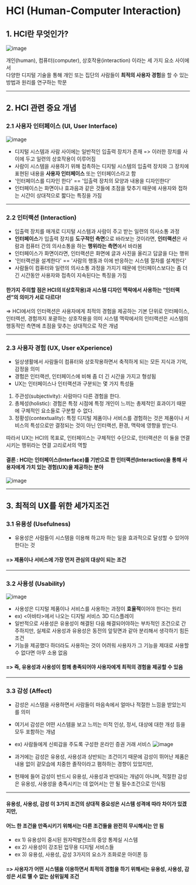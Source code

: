 # HCI (Human-Computer Interaction)

## 1. HCI란 무엇인가?  

![image](https://github.com/user-attachments/assets/0908e6c1-cbc5-4173-86c7-40d045a213ff)  

개인(human), 컴퓨터(computer), 상호작용(interaction) 이라는 세 가지 요소 사이에서  
다양한 디지털 기술을 통해 개인 또는 집단의 사람들이 **최적의 사용자 경험**을 할 수 있는 방법과 원리를 연구하는 학문

---
## 2. HCI 관련 중요 개념 
### 2.1 사용자 인터페이스 (UI, User Interface)

![image](https://github.com/user-attachments/assets/8e5579eb-4303-4b8b-b283-4bd9091b0017)  

* 디지털 시스템과 사람 사이에는 일반적인 입출력 장치가 존재 => 이러한 장치를 사이에 두고 일련의 상호작용이 이루어짐
* 사람이 시스템을 사용하기 위해 접촉하는 디지털 시스템의 입출력 장치와 그 장치에 표현된 내용을 **사용자 인터페이스** 또는 인터페이스라고 함
* '인터페이스를 디자인 한다' == '입출력 장치의 모양과 내용을 디자인한다'
* 인터페이스는 화면이나 효과음과 같은 것들에 초점을 맞추기 때문에 사용자와 접하는 시간이 상대적으로 짧다는 특징을 가짐

---
### 2.2 인터랙션 (Interaction)
* 입출력 장치를 매개로 디지털 시스템과 사람이 주고 받는 일련의 의사소통 과정
* **인터페이스**가 입출력 장치를 **도구적인 측면**으로 바라보는 것이라면, **인터랙션**은 사람과 컴퓨터 간의 의사소통을 하는 **행위라는 측면**에서 바라봄
* 인터페이스가 화면이라면, 인터랙션은 화면에 글과 사진을 올리고 답글을 다는 행위
* '인터랙션을 설계한다' == '사람의 행동과 이에 반응하는 시스템 절차를 설계한다'
* 사람들이 컴퓨터와 일련의 의사소통 과정을 가지기 때문에 인터페이스보다는 좀 더 긴 시간동안 사용자와 접촉이 지속된다는 특징을 가짐

#### 한가지 주의할 점은 HCI의 I(상호작용)과 시스템 디자인 맥락에서 사용하는 “인터랙션”의 의미가 서로 다르다!
=> HCI에서의 인터랙션은 사용자에게 최적의 경험을 제공하는 기본 단위로 인터페이스, 인터렉션, 경험까지 포괄하는 상호작용을 의미
시스템 맥락에서의 인터랙션은 시스템의 행동적인 측면에 초점을 맞추는 상대적으로 작은 개념

---
### 2.3 사용자 경험 (UX, User eXperience)
* 일상생활에서 사람들이 컴퓨터와 상호작용하면서 축적하게 되는 모든 지식과 기억, 감정을 의미
* 경험은 인터랙션, 인터페이스에 비해 좀 더 긴 시간을 가지고 형성됨
* UX는 인터페이스나 인터랙션과 구분되는 몇 가지 특성들
1. 주관성(subjectivity): 사람마다 다른 경험을 한다.
2. 총체성(holistic): 경험은 특정 시점에 특정 개인이 느끼는 총제적인 효과이기 때문에 구체적인 요소들로 구분할 수 없다.
3. 정황성(contextuality): 특정 디지털 제품이나 서비스를 경험하는 것은 제품이나 서비스의 특성으로만 결정되는 것이 아닌 인터랙션, 환경, 맥락에 영향을 받는다.

따라서 UX는 HCI의 목표로, 인터페이스는 구체적인 수단으로, 인터랙션은 이 둘을 연결시키는 행위라는 연결 고리로서의 역할
#### 결론 : HCI는 인터페이스(Interface)를 기반으로 한 인터랙션(Interaction)을 통해 사용자에게 가치 있는 경험(UX)을 제공하는 분야

![image](https://github.com/user-attachments/assets/64e3f1bc-94a0-4ff9-b6d9-543e58e81342)


---
## 3. 최적의 UX를 위한 세가지조건
### 3.1 유용성 (Usefulness)
* 유용성은 사람들이 시스템을 이용해 하고자 하는 일을 효과적으로 달성할 수 있어야 한다는 것
#### => 제품이나 서비스에 가장 먼저 관심의 대상이 되는 조건

---
### 3.2 사용성 (Usability)

![image](https://github.com/user-attachments/assets/1cce52a7-51bc-4d05-b567-106267aab784)

* 사용성은 디지털 제품이나 서비스를 사용하는 과정이 **효율적**이어야 한다는 원리
* ex) <아바타>에서 나오는 디지털 서비스 3D 디스플레이
* 일반적으로 사용성은 유용성이 해결된 다음 해결되어야하는 부차적인 조건으로 간주하지만, 실제로 사용성과 유용성은 동전의 앞뒷면과 같아 분리해서 생각하기 힘든 조건
* 기능을 제공했다 하더라도 사용하는 것이 어려워 사용자가 그 기능을 제대로 사용할 수 없다면 아무 소용 없음
#### => 즉, 유용성과 사용성이 함께 총족되어야 사용자에게 최적의 경험을 제공할 수 있음

---
### 3.3 감성 (Affect)
* 감성은 시스템을 사용하면서 사람들이 마음속에서 얼마나 적절한 느낌을 받았는지를 의미
* 여기서 감성은 어떤 시스템을 보고 느끼는 미적 인상, 정서, 대상에 대한 개성 등을 모두 포함하는 개념
* ex) 사람들에게 신뢰감을 주도록 구성한 온라인 증권 거래 서비스
    ![image](https://github.com/user-attachments/assets/9cfa239e-dbff-46ad-bb62-2f12e7eb706f)

* 과거에는 감성은 유용성, 사용성과 상반되는 조건이기 때문에 감성이 뛰어난 제품은 내용 없이 겉모습에 치중한 졸작이라고 폄하하는 경향이 있었지만,
* 현재에 들어 감성이 반드시 유용성, 사용성과 반대되는 개념이 아니며, 적절한 감성은 유용성, 사용성을 충족시키는 데 없어서는 안 될 필수조건으로 인식됨

---
#### 유용성, 사용성, 감성 이 3가지 조건의 상대적 중요성은 시스템 성격에 따라 차이가 있겠지만,
#### 어느 한 조건을 만족시키기 위해서는 다른 조건들을 완전히 무시해서는 안 됨

* ex 1) 유용성이 중시된 원자력발전소의 중앙 통제실 시스템
* ex 2) 사용성이 강조된 업무용 디지털 서비스들
* ex 3) 유용성, 사용성, 감성 3가지의 요소가 조화로운 아이폰 등

#### => 사용자가 어떤 시스템을 이용하면서 최적의 경험을 하기 위해서는 유용성, 사용성, 감성은 서로 뗄 수 없는 삼위일체 조건
